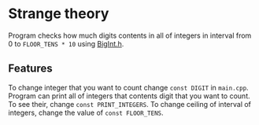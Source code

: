 # Strange theory
Program checks how much digits contents in all of integers in interval from 0 to `FLOOR_TENS * 10` using [BigInt.h](https://github.com/kasparsklavins/bigint).
## Features
To change integer that you want to count change `const DIGIT` in `main.cpp`.
Program can print all of integers that contents digit that you want to count. To see their, change `const PRINT_INTEGERS`.
To change ceiling of interval of integers, change the value of `const FLOOR_TENS`.